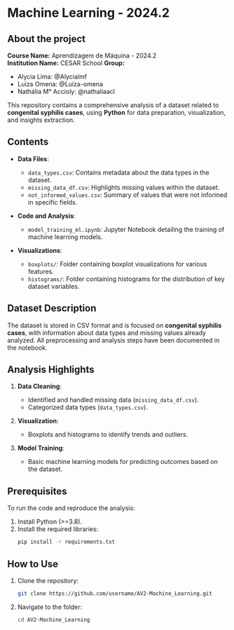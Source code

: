 # Machine Learning - 2024.2

## About the project

**Course Name:** Aprendizagem de Máquina - 2024.2  
**Institution Name:** CESAR School
**Group:**
- Alycia Lima: @Alycialmf
- Luiza Omena: @Luiza-omena
- Nathália M° Accioly: @nathaliaacl

This repository contains a comprehensive analysis of a dataset related to **congenital syphilis cases**, using **Python** for data preparation, visualization, and insights extraction.

## Contents

- **Data Files**:
  - `data_types.csv`: Contains metadata about the data types in the dataset.
  - `missing_data_df.csv`: Highlights missing values within the dataset.
  - `not_informed_values.csv`: Summary of values that were not informed in specific fields.
  
- **Code and Analysis**:
  - `model_training_ml.ipynb`: Jupyter Notebook detailing the training of machine learning models.
  
- **Visualizations**:
  - `boxplots/`: Folder containing boxplot visualizations for various features.
  - `histograms/`: Folder containing histograms for the distribution of key dataset variables.

## Dataset Description

The dataset is stored in CSV format and is focused on **congenital syphilis cases**, with information about data types and missing values already analyzed. All preprocessing and analysis steps have been documented in the notebook.

## Analysis Highlights

1. **Data Cleaning**:
   - Identified and handled missing data (`missing_data_df.csv`).
   - Categorized data types (`data_types.csv`).

2. **Visualization**:
   - Boxplots and histograms to identify trends and outliers.

3. **Model Training**:
   - Basic machine learning models for predicting outcomes based on the dataset.

## Prerequisites

To run the code and reproduce the analysis:

1. Install Python (>=3.8).
2. Install the required libraries:
   ```bash
   pip install -r requirements.txt

## How to Use

1. Clone the repository:
   ```bash
   git clone https://github.com/username/AV2-Machine_Learning.git

2. Navigate to the folder:
   ```bash
   cd AV2-Machine_Learning
